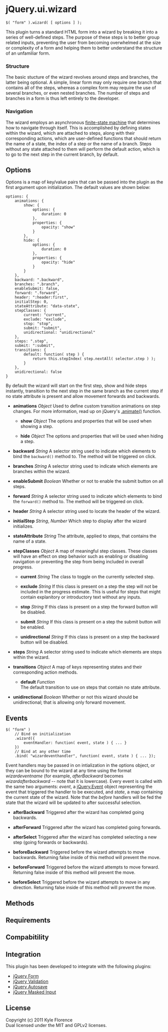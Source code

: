 # jQuery.ui.wizard

    $( "form" ).wizard( [ options ] );

This plugin turns a standard HTML form into a wizard by breaking it into a series of well-defined steps. The purpose of these steps is to better group related inputs, preventing the user from becoming overwhelmed at the size or complexity of a form and helping them to better understand the structure of an unfamiliar form.

### Structure

The basic stucture of the wizard revolves around steps and branches, the latter being optional. A simple, linear form may only require one branch that contains all of the steps, whereas a complex form may require the use of several branches, or even nested branches. The number of steps and branches in a form is thus left entirely to the developer.

### Navigation

The wizard employs an asynchronous [finite-state machine](http://en.wikipedia.org/wiki/Finite-state_machine) that determines how to navigate through itself. This is accomplished by defining states within the wizard, which are attached to steps, along with their corresponding actions, which are user-defined functions that should return the name of a state, the index of a step or the name of a branch. Steps without any state attached to them will perform the default action, which is to go to the next step in the current branch, by default.

## Options

Options is a map of key/value pairs that can be passed into the plugin as the first argument upon initialization. The default values are shown below:

    options: {
        animations: {
            show: {
                options: {
                    duration: 0
                },
                properties: {
                    opacity: "show"
                }
            },
            hide: {
                options: {
                    duration: 0
                },
                properties: {
                    opacity: "hide"
                }
            }
        },
        backward: ".backward",
        branches: ".branch",
        enableSubmit: false,
        forward: ".forward",
        header: ":header:first",
        initialStep: 0,
        stateAttribute: "data-state",
        stepClasses: {
            current: "current",
            exclude: "exclude",
            stop: "stop",
            submit: "submit",
            unidirectional: "unidirectional"
        },
        steps: ".step",
        submit: ":submit",
        transitions: {
            default: function( step ) {
                return this.stepIndex( step.nextAll( selector.step ) );
            }
        },
        unidirectional: false
    }

By default the wizard will start on the first step, show and hide steps instantly, transition to the next step in the same branch as the current step if no state attribute is present and allow movement forwards and backwards.

*   **animations** _Object_
    Used to define custom transition animations on step changes. For more information, read up on jQuery's [.animate()](http://api.jquery.com/animate) function.

    *   **show** _Object_
        The options and properties that will be used when showing a step.

    *   **hide** _Object_
        The options and properties that will be used when hiding a step.

*   **backward** _String_
    A selector string used to indicate which elements to bind the `backward()` method to. The method will be triggered on click.

*   **branches** _String_
    A selector string used to indicate which elements are branches within the wizard.

*   **enableSubmit** _Boolean_
    Whether or not to enable the submit button on all steps.

*   **forward** _String_
    A selector string used to indicate which elements to bind the `forward()` method to. The method will be triggered on click.

*   **header** _String_
    A selector string used to locate the header of the wizard.

*   **initialStep** _String_, _Number_
    Which step to display after the wizard initializes.

*   **stateAttribute** _String_
    The attribute, applied to steps, that contains the name of a state.

*   **stepClasses** _Object_
    A map of meaningful step classes. These classes will have an effect on step behavior such as enabling or disabling navigation or preventing the step from being included in overall progress.

    *   **current** _String_
        The class to toggle on the currently selected step.

    *   **exclude** _String_
        If this class is present on a step the step will not be included in the progress estimate. This is useful for steps that might contain explanitory or introductory text without any inputs.

    *   **stop** _String_
        If this class is present on a step the forward button will be disabled.

    *   **submit** _String_
        If this class is present on a step the submit button will be enabled.

    *   **unidirectional** _String_
        If this class is present on a step the backward button will be disabled.

*   **steps** _String_
    A selector string used to indicate which elements are steps within the wizard.

*   **transitions** _Object_
    A map of keys representing states and their corresponding action methods.

    *   **default** _Function_  
        The default transition to use on steps that contain no state attribute.

*   **unidirectional** _Boolean_
    Whether or not this wizard should be unidirectional; that is allowing only forward movement.

## Events

    $( "form" )
        // Bind on initialization
        .wizard({
            eventHandler: function( event, state ) { ... }
        })
        // Bind at any other time
        .bind( "wizardeventhandler", function( event, state ) { ... });

Event handlers may be passed in on intialization in the options object, or they can be bound to the wizard at any time using the format _wizardeventname_ (for example, _afterBackward_ becomes _wizardafterbackward_ -- note that it is lowercase). Every event is called with the same two arguments: _event_, a [jQuery.Event](http://api.jquery.com/category/events/event-object/) object representing the event that triggered the handler to be executed, and _state_, a map containing the current state of the wizard. Note that the _before_ handlers will be fed the state that the wizard will be updated to after successful selection.

*   **afterBackward**
    Triggered after the wizard has completed going backwards.

*   **afterForward**
    Triggered after the wizard has completed going forwards.

*   **afterSelect**
    Triggered after the wizard has completed selecting a new step (going forwards or backwards).

*   **beforeBackward**
    Triggered before the wizard attempts to move backwards. Returning false inside of this method will prevent the move.

*   **beforeForward**
    Triggered before the wizard attempts to move forward. Returning false inside of this method will prevent the move.

*   **beforeSelect**
    Triggered before the wizard attempts to move in any direction. Returning false inside of this method will prevent the move.

## Methods



## Requirements

## Compabitility

## Integration

This plugin has been developed to integrate with the following plugins:

* [jQuery Form](https://github.com/malsup/form)
* [jQuery Validation](https://github.com/jzaefferer/jquery-validation)
* [jQuery Autosave](https://github.com/nervetattoo/jquery-autosave)
* [jQuery Masked Input](https://github.com/digitalBush/jquery.maskedinput)

## License

Copyright (c) 2011 Kyle Florence  
Dual licensed under the MIT and GPLv2 licenses.
